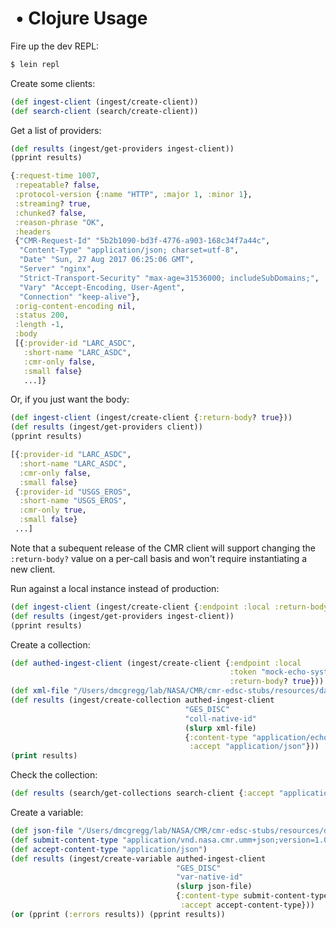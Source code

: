 #  • Clojure Usage

Fire up the dev REPL:
```bash
$ lein repl
```

Create some clients:

```clj
(def ingest-client (ingest/create-client))
(def search-client (search/create-client))
```

Get a list of providers:

```clj
(def results (ingest/get-providers ingest-client))
(pprint results)
```
```clj
{:request-time 1007,
 :repeatable? false,
 :protocol-version {:name "HTTP", :major 1, :minor 1},
 :streaming? true,
 :chunked? false,
 :reason-phrase "OK",
 :headers
 {"CMR-Request-Id" "5b2b1090-bd3f-4776-a903-168c34f7a44c",
  "Content-Type" "application/json; charset=utf-8",
  "Date" "Sun, 27 Aug 2017 06:25:06 GMT",
  "Server" "nginx",
  "Strict-Transport-Security" "max-age=31536000; includeSubDomains;",
  "Vary" "Accept-Encoding, User-Agent",
  "Connection" "keep-alive"},
 :orig-content-encoding nil,
 :status 200,
 :length -1,
 :body
 [{:provider-id "LARC_ASDC",
   :short-name "LARC_ASDC",
   :cmr-only false,
   :small false}
   ...]}
```

Or, if you just want the body:

```clj
(def ingest-client (ingest/create-client {:return-body? true}))
(def results (ingest/get-providers client))
(pprint results)
```
```clj
[{:provider-id "LARC_ASDC",
  :short-name "LARC_ASDC",
  :cmr-only false,
  :small false}
 {:provider-id "USGS_EROS",
  :short-name "USGS_EROS",
  :cmr-only true,
  :small false}
 ...]
```

Note that a subequent release of the CMR client will support changing the
`:return-body?` value on a per-call basis and won't require instantiating
a new client.

Run against a local instance instead of production:

```clj
(def ingest-client (ingest/create-client {:endpoint :local :return-body? true}))
(def results (ingest/get-providers ingest-client))
(pprint results)
```

Create a collection:

```clj
(def authed-ingest-client (ingest/create-client {:endpoint :local
                                                 :token "mock-echo-system-token"
                                                 :return-body? true}))
(def xml-file "/Users/dmcgregg/lab/NASA/CMR/cmr-edsc-stubs/resources/data/collections/GES_DISC/AIRX3STD_006.xml")
(def results (ingest/create-collection authed-ingest-client
                                       "GES_DISC"
                                       "coll-native-id"
                                       (slurp xml-file)
                                       {:content-type "application/echo10+xml"
                                        :accept "application/json"}))
(print results)
```

Check the collection:

```clj
(def results (search/get-collections search-client {:accept "application/json"}))
```

Create a variable:

```clj
(def json-file "/Users/dmcgregg/lab/NASA/CMR/cmr-edsc-stubs/resources/data/variables/GES_DISC/AIRX3STD/CH4/CH4_VMR_A.json")
(def submit-content-type "application/vnd.nasa.cmr.umm+json;version=1.0; charset=UTF-8")
(def accept-content-type "application/json")
(def results (ingest/create-variable authed-ingest-client
                                     "GES_DISC"
                                     "var-native-id"
                                     (slurp json-file)
                                     {:content-type submit-content-type
                                      :accept accept-content-type}))
(or (pprint (:errors results)) (pprint results))
```
